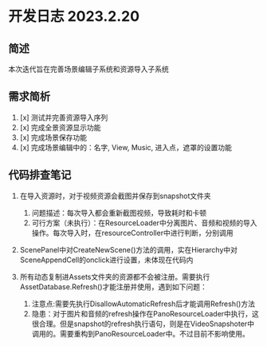# 开发日志 2023.2.20

## 简述
本次迭代旨在完善场景编辑子系统和资源导入子系统

## 需求简析
1. [x] 测试并完善资源导入序列
2. [x] 完成全景资源显示功能
3. [x] 完成场景保存功能
4. [x] 完成场景编辑中的：名字, View, Music, 进入点，遮罩的设置功能

## 代码排查笔记
1. 在导入资源时，对于视频资源会截图并保存到snapshot文件夹
    1. 问题描述：每次导入都会重新截图视频，导致耗时和卡顿
    2. 可行方案（未执行）：在ResourceLoader中分离图片、音频和视频的导入操作。每次导入时，在resourceController中进行判断，分别调用

2. ScenePanel中对CreateNewScene()方法的调用，实在Hierarchy中对SceneAppendCell的onclick进行设置，未体现在代码内

3. 所有动态复制进Assets文件夹的资源都不会被注册。需要执行AssetDatabase.Refresh()才能注册并使用，遇到如下问题：
    1. 注意点:需要先执行DisallowAutomaticRefresh后才能调用Refresh()方法
    2. 隐患：对于图片和音频的refresh操作在PanoResourceLoader中执行，这很合理。但是snapshot的refresh执行语句，则是在VideoSnapshoter中调用的。需要重构到PanoResourceLoader中。不过目前不影响使用。
